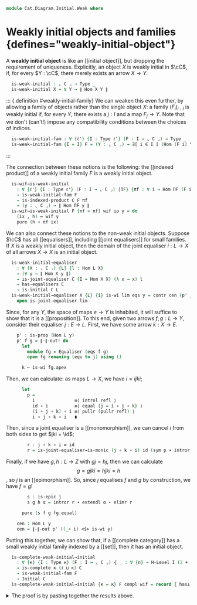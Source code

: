 <!--
```agda
open import Cat.Diagram.Equaliser.Joint
open import Cat.Diagram.Limit.Equaliser
open import Cat.Diagram.Product.Indexed
open import Cat.Diagram.Limit.Product
open import Cat.Diagram.Limit.Base
open import Cat.Diagram.Equaliser
open import Cat.Diagram.Initial
open import Cat.Prelude

import Cat.Reasoning as Cat
```
-->

```agda
module Cat.Diagram.Initial.Weak where
```

# Weakly initial objects and families {defines="weakly-initial-object"}

<!--
```agda
module _ {o ℓ} (C : Precategory o ℓ) where
  open Cat C
```
-->

A **weakly initial object** is like an [[initial object]], but dropping
the requirement of uniqueness. Explicitly, an object $X$ is weakly
initial in $\cC$, if, for every $Y : \cC$, there merely exists an arrow
$X \to Y$.

```agda
  is-weak-initial : ⌞ C ⌟ → Type _
  is-weak-initial X = ∀ Y → ∥ Hom X Y ∥
```

::: {.definition #weakly-initial-family}
We can weaken this even further, by allowing a family of objects rather
than the single object $X$: a family $(F_i)_{i : I}$ is weakly initial
if, for every $Y$, there exists a $j : I$ and a map $F_j \to Y$. Note
that we don't (can't!) impose any compatibility conditions between the
choices of indices.

```agda
  is-weak-initial-fam : ∀ {ℓ'} {I : Type ℓ'} (F : I → ⌞ C ⌟) → Type _
  is-weak-initial-fam {I = I} F = (Y : ⌞ C ⌟) → ∃[ i ∈ I ] (Hom (F i) Y)
```
:::

The connection between these notions is the following: the [[indexed
product]] of a weakly initial family $F$ is a weakly initial object.

```agda
  is-wif→is-weak-initial
    : ∀ {ℓ'} {I : Type ℓ'} (F : I → ⌞ C ⌟) {ΠF} {πf : ∀ i → Hom ΠF (F i)}
    → is-weak-initial-fam F
    → is-indexed-product C F πf
    → (y : ⌞ C ⌟) → ∥ Hom ΠF y ∥
  is-wif→is-weak-initial F {πf = πf} wif ip y = do
    (ix , h) ← wif y
    pure (h ∘ πf ix)
```

We can also connect these notions to the non-weak initial objects.
Suppose $\cC$ has all [[equalisers]], including [[joint equalisers]] for
small families. If $X$ is a weakly initial object, then the domain of
the joint equaliser $i : L \to X$ of all arrows $X \to X$ is an initial object.

```agda
  is-weak-initial→equaliser
    : ∀ (X : ⌞ C ⌟) {L} {l : Hom L X}
    → (∀ y → ∥ Hom X y ∥)
    → is-joint-equaliser C {I = Hom X X} (λ x → x) l
    → has-equalisers C
    → is-initial C L
  is-weak-initial→equaliser X {L} {i} is-wi lim eqs y = contr cen (p' _) where
    open is-joint-equaliser lim
```

Since, for any $Y$, the space of maps $e \to Y$ is inhabited, it will
suffice to show that it is a [[proposition]]. To this end, given two
arrows $f, g : L \to Y$, consider their equaliser $j : E \to L$. First,
we have some arrow $k : X \to E$.

```agda
    p' : is-prop (Hom L y)
    p' f g = ∥-∥-out! do
      let
        module fg = Equaliser (eqs f g)
        open fg renaming (equ to j) using ()

      k ← is-wi fg.apex
```

Then, we can calculate: as maps $L \to X$, we have $i = ijki$;

```agda
      let
        p =
          i               ≡⟨ introl refl ⟩
          id ∘ i          ≡⟨ equal {j = i ∘ j ∘ k} ⟩
          (i ∘ j ∘ k) ∘ i ≡⟨ pullr (pullr refl) ⟩
          i ∘ j ∘ k ∘ i   ∎
```

Then, since a joint equaliser is a [[monomorphism]], we can cancel $i$
from both sides to get $jki = \id$;

```agda
        r : j ∘ k ∘ i ≡ id
        r = is-joint-equaliser→is-monic (j ∘ k ∘ i) id (sym p ∙ intror refl)
```

Finally, if we have $g, h : L \to Z$ with $gj = hj$, then we can
calculate $$g = gjki = hjki = h$$, so $j$ is an [[epimorphism]]. So,
since $j$ equalises $f$ and $g$ by construction, we have $f = g$!

```agda
        s : is-epic j
        s g h α = intror r ∙ extendl α ∙ elimr r

      pure (s f g fg.equal)

    cen : Hom L y
    cen = ∥-∥-out p' ((_∘ i) <$> is-wi y)
```

Putting this together, we can show that, if a [[complete category]] has
a small weakly initial family indexed by a [[set]], then it has an
initial object.

```agda
  is-complete-weak-initial→initial
    : ∀ {κ} {I : Type κ} (F : I → ⌞ C ⌟) ⦃ _ : ∀ {n} → H-Level I (2 + n) ⦄
    → is-complete κ (ℓ ⊔ κ) C
    → is-weak-initial-fam F
    → Initial C
  is-complete-weak-initial→initial {κ = κ} F compl wif = record { has⊥ = equal-is-initial } where
```

<details>
<summary>The proof is by pasting together the results above.</summary>

```agda
    open Indexed-product

    prod : Indexed-product C F
    prod = Limit→IP C (hlevel 3) F (is-complete-lower κ ℓ κ κ compl _)

    prod-is-wi : is-weak-initial (prod .ΠF)
    prod-is-wi = is-wif→is-weak-initial F wif (prod .has-is-ip)

    equal : Joint-equaliser C {I = Hom (prod .ΠF) (prod .ΠF)} λ h → h
    equal = Limit→Joint-equaliser C _ id (is-complete-lower κ κ lzero ℓ compl _)
    open Joint-equaliser equal using (has-is-je)

    equal-is-initial = is-weak-initial→equaliser _ prod-is-wi has-is-je λ f g →
      Limit→Equaliser C (is-complete-lower κ (ℓ ⊔ κ) lzero lzero compl _)
```

</details>

